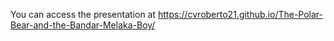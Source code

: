 You can access the presentation at https://cvroberto21.github.io/The-Polar-Bear-and-the-Bandar-Melaka-Boy/